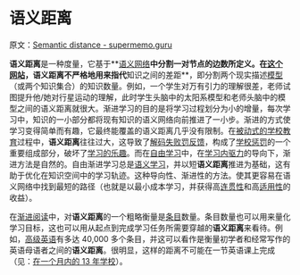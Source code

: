 # 语义距离

原文：[Semantic distance - supermemo.guru](https://supermemo.guru/wiki/Semantic_distance)

**语义距离**是一种度量，它基于**[语义网络](https://supermemo.guru/wiki/Semantic_network)**中分割一对节点的边数所定义。在[这个网站](https://supermemo.guru/wiki/SuperMemo_Guru)，**语义距离**不严格地用来指代**知识之间的差距**，即分割两个现实描述[模型](https://supermemo.guru/wiki/Model)（或两个知识集合）的知识数量。例如，一个学生对万有引力的理解很差，老师试图提升他/她对行星运动的理解，此时学生头脑中的太阳系模型和老师头脑中的模型之间的语义距离就很大。渐进学习的目的是将学习过程划分为小的增量，每次学习中，知识的一小部分都将现有知识的语义网络向前推进了一小步。渐进的方式使学习变得简单而有趣，它最终能覆盖的语义距离几乎没有限制。在[被动式的学校教育](https://supermemo.guru/wiki/Passive_schooling)过程中，**语义距离**往往过大，这导致了[解码失败罚反馈](https://supermemo.guru/wiki/Decoding_failure_penalty)，构成了[学校惩罚](https://supermemo.guru/wiki/School_drive)的一个重要组成部分，破坏了[学习的乐趣](https://supermemo.guru/wiki/Pleasure_of_learning)。而在[自由学习](https://supermemo.guru/wiki/Free_learning)中，在[学习内驱力](https://supermemo.guru/wiki/Learn_drive)的导向下，渐进方法是自然的。自由渐进学习总是[语义学习](https://supermemo.guru/wiki/Semantic_learning)，并以短**语义距离**推进为基础，这有助于优化在知识空间中的学习轨迹。这种导向性、渐进性的方法。使其更容易在语义网络中找到最短的路径（也就是以最小成本学习，并获得高[连贯性](https://supermemo.guru/wiki/Coherence)和高[适用性](https://supermemo.guru/wiki/Applicability)的收益）。

在[渐进阅读](https://supermemo.guru/wiki/Incremental_reading)中，对**语义距离**的一个粗略衡量是[条目](https://supermemo.guru/wiki/Item)数量。条目数量也可以用来量化学习目标，这也可以用从起点到完成学习任务所需要穿越的**语义距离**来看待。例如，[高级英语](https://supermemo.guru/wiki/Advanced_English)有多达 40,000 多个条目，并这可以看作是衡量初学者和经常写作的英语母语者之间的**语义距离**。很明显，这样的距离不可能在一节英语课上完成（见：[在一个月内的 13 年学校](https://supermemo.guru/wiki/13_years_of_school_in_a_month)）。